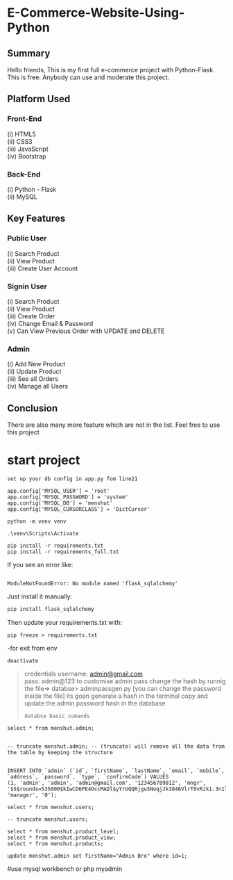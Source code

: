 # E-Commerce-Website-Using-Python


## Summary

Hello friends, This is my first full e-commerce project with Python-Flask. This is free. Anybody can use and moderate this project.

## Platform Used

### Front-End

(i) HTML5 <br>
(ii) CSS3 <br>
(iii) JavaScript <br>
(iv) Bootstrap <br>

### Back-End

(i) Python - Flask <br>
(ii) MySQL <br>

## Key Features

### Public User

(i) Search Product <br>
(ii) View Product <br>
(iii) Create User Account <br>

### Signin User

(i) Search Product <br>
(ii) View Product <br>
(iii) Create Order <br>
(iv) Change Email & Password <br>
(v) Can View Previous Order with UPDATE and DELETE <br>

### Admin

(i) Add New Product <br>
(ii) Update Product <br>
(iii) See all Orders <br>
(iv) Manage all Users <br>

## Conclusion

There are also many more feature which are not in the list. Feel free to use this project
# start project

```set up your db config in app.py fom line21```
```app.config['MYSQL_HOST'] = 'localhost'
app.config['MYSQL_USER'] = 'root'
app.config['MYSQL_PASSWORD'] = 'system'
app.config['MYSQL_DB'] = 'menshut'
app.config['MYSQL_CURSORCLASS'] = 'DictCursor'
```
```
python -m venv venv
```

```
.\venv\Scripts\Activate
```

```
pip install -r requirements.txt
pip install -r requirements_full.txt
```

If you see an error like:

```

ModuleNotFoundError: No module named 'flask_sqlalchemy'
```

Just install it manually:

```python
pip install flask_sqlalchemy
```

Then update your requirements.txt with:

```
pip freeze > requirements.txt
```

-for exit from env
```
deactivate
```

 > credentials
username: admin@gmail.com   
pass: admin@123
to customise admin pass change the hash by runnig the file=> databse> adminpassgen.py [you can change the password inside the file] its goan generate a hash in the terminal copy and 
 update the admin password hash in the database 
>
> ``` databse basic comands ```

```
select * from menshut.admin;


-- truncate menshut.admin; -- (truncate) will remove all the data from the table by keeping the structure


INSERT INTO `admin` (`id`, `firstName`, `lastName`, `email`, `mobile`, `address`, `password`, `type`, `confirmCode`) VALUES
(1, 'admin', 'admin', 'admin@gmail.com', '123456789012', 'mngr', '$5$rounds=535000$kIwCD6PE4OccMADl$yYrUQQRjguSNoqjJk3846VlrT0vRJk1.3n1l4Tf7S.1', 'manager', '0');

select * from menshut.users; 

-- truncate menshut.users; 

select * from menshut.product_level; 
select * from menshut.product_view; 
select * from menshut.products;

update menshut.admin set firstName="Admin Bro" where id=1;

```

#use mysql workbench or php myadmin

